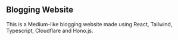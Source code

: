 ## Blogging Website

This is a Medium-like blogging website made using React, Tailwind, Typescript, Cloudflare and Hono.js.
